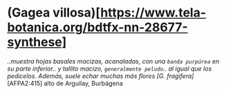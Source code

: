 # (Gagea villosa)[https://www.tela-botanica.org/bdtfx-nn-28677-synthese]

*..muestra hojas basales macizas, acanaladas, con una `banda purpúrea` en su parte inferior.. y tallito macizo, `generalmente peludo`.. al igual que los pedicelos. Además, suele echar muchas más flores [G. fragifera]* [AFPA2:415] alto de Arguilay, Burbágena
